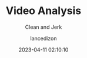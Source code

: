 ---
date: 2023-04-11 02:10:10
layout: post
title: Video Analysis
subtitle: Clean and Jerk
description: >-
  Three clean and jerks of 115lbs
image: https://res.cloudinary.com/dm7h7e8xj/image/upload/v1559821647/theme6_qeeojf.jpg
optimized_image: https://res.cloudinary.com/dm7h7e8xj/image/upload/c_scale,w_380/v1559821647/theme6_qeeojf.jpg
category: blog
tags:
  - video
author: lancedizon
paginate: true
---